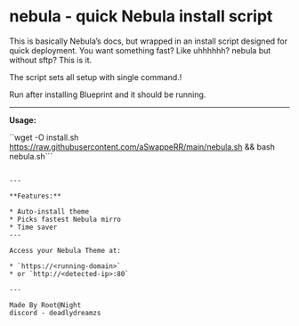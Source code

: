 # nebula - quick Nebula install script

This is basically Nebula’s docs, but wrapped in an install script designed for quick deployment. You want something fast? Like uhhhhhh? nebula but without sftp? This is it.

The script sets all setup with single command.!

Run after installing Blueprint and it should be running.

---

**Usage:**

``wget -O install.sh https://raw.githubusercontent.com/aSwappeRR/main/nebula.sh && bash nebula.sh```
```

---

**Features:**

* Auto-install theme
* Picks fastest Nebula mirro
* Time saver
---

Access your Nebula Theme at:

* `https://<running-domain>`
* or `http://<detected-ip>:80`

---

Made By Root@Night
discord - deadlydreamzs
